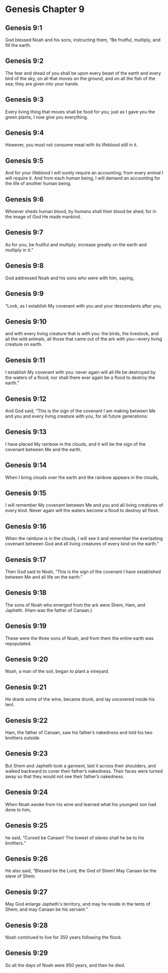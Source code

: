 # Genesis Chapter 9

## Genesis 9:1

God blessed Noah and his sons, instructing them, “Be fruitful, multiply, and fill the earth.

## Genesis 9:2

The fear and dread of you shall be upon every beast of the earth and every bird of the sky, on all that moves on the ground, and on all the fish of the sea; they are given into your hands.

## Genesis 9:3

Every living thing that moves shall be food for you; just as I gave you the green plants, I now give you everything.

## Genesis 9:4

However, you must not consume meat with its lifeblood still in it.

## Genesis 9:5

And for your lifeblood I will surely require an accounting; from every animal I will require it. And from each human being, I will demand an accounting for the life of another human being.

## Genesis 9:6

Whoever sheds human blood, by humans shall their blood be shed; for in the image of God He made mankind.

## Genesis 9:7

As for you, be fruitful and multiply; increase greatly on the earth and multiply in it.”

## Genesis 9:8

God addressed Noah and his sons who were with him, saying,

## Genesis 9:9

“Look, as I establish My covenant with you and your descendants after you,

## Genesis 9:10

and with every living creature that is with you: the birds, the livestock, and all the wild animals, all those that came out of the ark with you—every living creature on earth.

## Genesis 9:11

I establish My covenant with you: never again will all life be destroyed by the waters of a flood; nor shall there ever again be a flood to destroy the earth.”

## Genesis 9:12

And God said, “This is the sign of the covenant I am making between Me and you and every living creature with you, for all future generations:

## Genesis 9:13

I have placed My rainbow in the clouds, and it will be the sign of the covenant between Me and the earth.

## Genesis 9:14

When I bring clouds over the earth and the rainbow appears in the clouds,

## Genesis 9:15

I will remember My covenant between Me and you and all living creatures of every kind. Never again will the waters become a flood to destroy all flesh.

## Genesis 9:16

When the rainbow is in the clouds, I will see it and remember the everlasting covenant between God and all living creatures of every kind on the earth.”

## Genesis 9:17

Then God said to Noah, “This is the sign of the covenant I have established between Me and all life on the earth.”

## Genesis 9:18

The sons of Noah who emerged from the ark were Shem, Ham, and Japheth. (Ham was the father of Canaan.)

## Genesis 9:19

These were the three sons of Noah, and from them the entire earth was repopulated.

## Genesis 9:20

Noah, a man of the soil, began to plant a vineyard.

## Genesis 9:21

He drank some of the wine, became drunk, and lay uncovered inside his tent.

## Genesis 9:22

Ham, the father of Canaan, saw his father’s nakedness and told his two brothers outside.

## Genesis 9:23

But Shem and Japheth took a garment, laid it across their shoulders, and walked backward to cover their father’s nakedness. Their faces were turned away so that they would not see their father’s nakedness.

## Genesis 9:24

When Noah awoke from his wine and learned what his youngest son had done to him,

## Genesis 9:25

he said, “Cursed be Canaan! The lowest of slaves shall he be to his brothers.”

## Genesis 9:26

He also said, “Blessed be the Lord, the God of Shem! May Canaan be the slave of Shem.

## Genesis 9:27

May God enlarge Japheth's territory, and may he reside in the tents of Shem; and may Canaan be his servant.”

## Genesis 9:28

Noah continued to live for 350 years following the flood.

## Genesis 9:29

So all the days of Noah were 950 years, and then he died.
